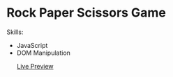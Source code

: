 

<h1>Rock Paper Scissors Game</h1>

<p>
  Skills:
  <ul>
  <li>JavaScript</li>
  <li>DOM Manipulation</li>
</p>
  
 <p><a href=https://mikecalo.github.io/rock-paper-scissors/>Live Preview</a> </p>
